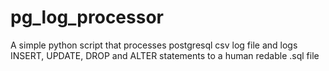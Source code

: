# pg_log_processor
A simple python script that processes postgresql csv log file and logs INSERT, UPDATE, DROP and ALTER statements to a human redable .sql file
